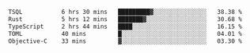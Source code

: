 <!--START_SECTION:waka-->

```txt
TSQL           6 hrs 30 mins   █████████▓░░░░░░░░░░░░░░░   38.38 %
Rust           5 hrs 12 mins   ███████▓░░░░░░░░░░░░░░░░░   30.68 %
TypeScript     2 hrs 44 mins   ████░░░░░░░░░░░░░░░░░░░░░   16.15 %
TOML           40 mins         █░░░░░░░░░░░░░░░░░░░░░░░░   04.01 %
Objective-C    33 mins         ▓░░░░░░░░░░░░░░░░░░░░░░░░   03.30 %
```

<!--END_SECTION:waka-->
